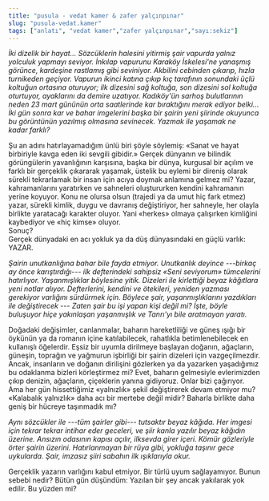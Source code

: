 ```yaml
---
title: "pusula - vedat kamer & zafer yalçınpınar"
slug: "pusula-vedat.kamer"
tags: ["anlatı", "vedat kamer","zafer yalçınpınar","sayı:sekiz"]
---
```


*İki dizelik bir hayat... Sözcüklerin halesini yitirmiş şair vapurda
yalnız yolculuk yapmayı seviyor. İnkılap vapurunu Karaköy İskelesi'ne
yanaşmış görünce, kardeşine rastlamış gibi seviniyor. Akbilini cebinden
çıkarıp, hızla turnikeden geçiyor. Vapurun ikinci katına çıkıp kıç
tarafının sonundaki üçlü koltuğun ortasına oturuyor; ilk dizesini sağ
koltuğa, son dizesini sol koltuğa oturtuyor, ayaklarını da demire
uzatıyor. Kadıköy'ün sarhoş bulutlarının neden 23 mart gününün orta
saatlerinde kar bıraktığını merak ediyor belki... İki gün sonra kar ve
bahar imgelerini başka bir şairin yeni şiirinde okuyunca bu görüntünün
yazılmış olmasına sevinecek. Yazmak ile yaşamak ne kadar farklı?*

Şu an adını hatırlayamadığım ünlü biri şöyle söylemiş: «Sanat ve hayat
birbiriyle kavga eden iki sevgili gibidir.» Gerçek dünyanın ve bilindik
görüngülerin yavanlığının karşısına, başka bir dünya, kurgusal bir
açılım ve farklı bir gerçeklik çıkararak yaşamak, üstelik bu eylemi bir
direniş olarak sürekli tekrarlamak bir insan için acıya doymak anlamına
gelmez mi? Yazar, kahramanlarını yaratırken ve sahneleri oluştururken
kendini kahramanın yerine koyuyor. Konu ne olursa olsun (trajedi ya da
umut hiç fark etmez) yazar, sürekli kimlik, duygu ve davranış
değiştiriyor, her sahneyle, her olayla birlikte yaratacağı karakter
oluyor. Yani «herkes» olmaya çalışırken kimliğini kaybediyor ve «hiç
kimse» oluyor.\
Sonuç?\
Gerçek dünyadaki en acı yokluk ya da düş dünyasındaki en güçlü varlık:
YAZAR.

*Şairin unutkanlığına bahar bile fayda etmiyor. Unutkanlık deyince
---birkaç ay önce karıştırdığı--- ilk defterindeki sahipsiz «Seni
seviyorum» tümcelerini hatırlıyor. Yaşanmışlıklar böylesine yitik.
Dizeleri ile kirlettiği beyaz kâğıtlara yeni notlar alıyor.
Defterlerini, kendini ve ötekileri, yeniden yazması gerekiyor varlığını
sürdürmek için. Böylece şair, yaşanmışlıklarını yazdıkları ile
değiştirecek --- Zaten şair bu işi yapan kişi değil mi? İşte, böyle
buluşuyor hiçe yakınlaşan yaşanmışlık ve Tanrı'yı bile
aratmayan yaratı.*

Doğadaki değişimler, canlanmalar, baharın hareketliliği ve güneş ışığı
bir öykünün ya da romanın içine katılabilecek, rahatlıkla
betimlenebilecek en kullanışlı öğelerdir. Eşsiz bir uyumla dirilmeye
başlayan doğanın, ağaçların, güneşin, toprağın ve yağmurun işbirliği bir
şairin dizeleri için vazgeçilmezdir. Ancak, insanların ve doğanın
dirilişini gözlerken ya da yazarken yaşadığımız bu odaklanma bizleri
körleştirmez mi? Evet, baharın gelmesiyle evlerimizden çıkıp denizin,
ağaçların, çiçeklerin yanına gidiyoruz. Onlar bizi çağırıyor. Ama her
gün hissettiğimiz «yalnızlık» şekil değiştirerek devam etmiyor mu?
«Kalabalık yalnızlık» daha acı bir mertebe değil midir? Baharla birlikte
daha geniş bir hücreye taşınmadık mı?

*Aynı sözcükler ile ---tüm şairler gibi--- tutsaktır beyaz kâğıda. Her
imgesi için tekrar tekrar intihar eder geceleri, ve şiir kanla yazılır
beyaz kâğıdın üzerine. Ansızın odasının kapısı açılır, ilksevda girer
içeri. Kömür gözleriyle örter şairin üzerini. Hatırlanmayan bir rüya
gibi, yokluğa taşınır gece uykularda. Şair, imzasız şiiri sabahın ilk
ışıklarıyla okur.*

Gerçeklik yazarın varlığını kabul etmiyor. Bir türlü uyum sağlayamıyor.
Bunun sebebi nedir? Bütün gün düşündüm: Yazılan bir şey ancak yakılarak
yok edilir. Bu yüzden mi?
